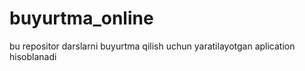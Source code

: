 # buyurtma_online
bu repositor darslarni buyurtma qilish uchun yaratilayotgan aplication hisoblanadi 
